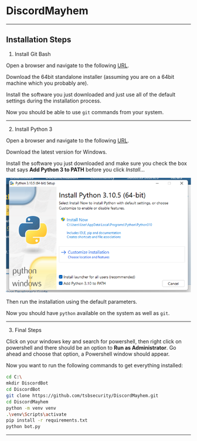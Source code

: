# DiscordMayhem

---

## Installation Steps

1. Install Git Bash

Open a browser and navigate to the following [URL](https://git-scm.com/download/win).

Download the 64bit standalone installer (assuming you are on a 64bit machine which you probably are).

Install the software you just downloaded and just use all of the default settings during the installation process.

Now you should be able to use `git` commands from your system.

---

2. Install Python 3

Open a browser and navigate to the following [URL](https://www.python.org/downloads/).

Download the latest version for Windows.

Install the software you just downloaded and make sure you check the box that says **Add Python 3 to PATH** before you click *Install*...

![Add Python 3 to PATH](assets/add-python-to-path.PNG)

Then run the installation using the default parameters.

Now you should have `python` available on the system as well as `git`.

---

3. Final Steps

Click on your windows key and search for powershell, then right click on powershell and there should be an option to **Run as Administrator**.  Go ahead and choose that option, a Powershell window should appear.

Now you want to run the following commands to get everything installed:

```bash
cd C:\
mkdir DiscordBot
cd DiscordBot
git clone https://github.com/tsbsecurity/DiscordMayhem.git
cd DiscordMayhem
python -m venv venv
.\venv\Scripts\activate
pip install -r requirements.txt
python bot.py
```

---
